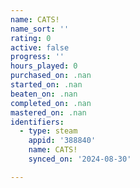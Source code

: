 ```yaml
---
name: CATS!
name_sort: ''
rating: 0
active: false
progress: ''
hours_played: 0
purchased_on: .nan
started_on: .nan
beaten_on: .nan
completed_on: .nan
mastered_on: .nan
identifiers:
  - type: steam
    appid: '388840'
    name: CATS!
    synced_on: '2024-08-30'

---
```

